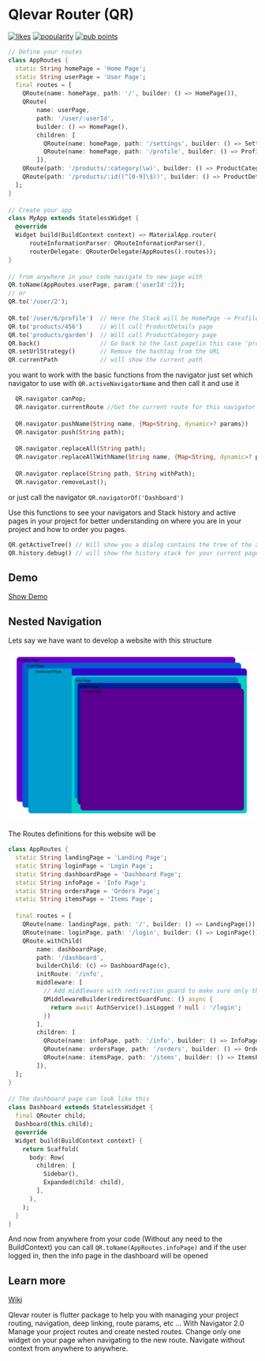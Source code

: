 # Qlevar Router (QR)

[![likes](https://badges.bar/qlevar_router/likes)](https://pub.dev/packages/qlevar_router)
[![popularity](https://badges.bar/qlevar_router/popularity)](https://pub.dev/packages/qlevar_router)
[![pub points](https://badges.bar/qlevar_router/pub%20points)](https://pub.dev/packages/qlevar_router)

```dart
// Define your routes
class AppRoutes {
  static String homePage = 'Home Page';
  static String userPage = 'User Page';
  final routes = [
    QRoute(name: homePage, path: '/', builder: () => HomePage()),   
    QRoute(
        name: userPage,
        path: '/user/:userId',
        builder: () => HomePage(),
        children: [
          QRoute(name: homePage, path: '/settings', builder: () => SettingsPage()),
          QRoute(name: homePage, path: '/profile', builder: () => ProfilePage()),
        ]),
    QRoute(path: '/products/:category(\w)', builder: () => ProductCategory()),
    QRoute(path: '/products/:id((^[0-9]\$))', builder: () => ProductDetails()),
  ];
}

// Create your app
class MyApp extends StatelessWidget {
  @override
  Widget build(BuildContext context) => MaterialApp.router(
      routeInformationParser: QRouteInformationParser(),
      routerDelegate: QRouterDelegate(AppRoutes().routes));
}

// from anywhere in your code navigate to new page with
QR.toName(AppRoutes.userPage, param:{'userId':2});
// or
QR.to('/user/2');

QR.to('/user/6/profile')  // Here the Stack will be HomePage -> ProfilePage()
QR.to('products/456')     // Will call ProductDetails page
QR.to('products/garden')  // Will call ProductCategory page
QR.back()                 // Go back to the last page(in this case 'products/456')
QR.setUrlStrategy()       // Remove the hashtag from the URL
QR.currentPath            // will show the current path 
```

you want to work with the basic functions from the navigator just set which navigator to use with `QR.activeNavigatorName` and then call it and use it

```dart
  QR.navigator.canPop;
  QR.navigator.currentRoute //Get the current route for this navigator

  QR.navigator.pushName(String name, {Map<String, dynamic>? params})
  QR.navigator.push(String path);

  QR.navigator.replaceAll(String path);
  QR.navigator.replaceAllWithName(String name, {Map<String, dynamic>? params});

  QR.navigator.replace(String path, String withPath);
  QR.navigator.removeLast();
```

or just call the navigator `QR.navigatorOf('Dashboard')`


Use this functions to see your navigators and Stack history and active pages in your project for better understanding on where you are in your project and how to order you pages.

```dart
QR.getActiveTree() // Will show you a dialog contains the tree of the active navigator and pages
QR.history.debug() // will show the history stack for your current page.
```

## Demo

[Show Demo](https://qlevar-router.netlify.app)

## Nested Navigation

Lets say we have want to develop a website with this structure

![Dashboard](assets/dashboard.svg)

The Routes definitions for this website will be

```dart
class AppRoutes {
  static String landingPage = 'Landing Page';
  static String loginPage = 'Login Page';
  static String dashboardPage = 'Dashboard Page';
  static String infoPage = 'Info Page';
  static String ordersPage = 'Orders Page';
  static String itemsPage = 'Items Page';

  final routes = [
    QRoute(name: landingPage, path: '/', builder: () => LandingPage()),
    QRoute(name: loginPage, path: '/login', builder: () => LoginPage()),
    QRoute.withChild(
        name: dashboardPage,
        path: '/dashboard',
        builderChild: (c) => DashboardPage(c),
        initRoute: '/info',
        middleware: [
          // Add middleware with redirection guard to make sure only the authorized users can enter this page or it children
          QMiddlewareBuilder(redirectGuardFunc: () async {
            return await AuthService().isLogged ? null : '/login';
          })
        ],
        children: [
          QRoute(name: infoPage, path: '/info', builder: () => InfoPage()),
          QRoute(name: ordersPage, path: '/orders', builder: () => OrdersPage()),
          QRoute(name: itemsPage, path: '/items', builder: () => ItemsPage()),
        ]),
  ];
}

// The dashboard page can look like this
class Dashboard extends StatelessWidget {
  final QRouter child;
  Dashboard(this.child);
  @override
  Widget build(BuildContext context) {
    return Scaffold(
      body: Row(
        children: [
          Sidebar(),
          Expanded(child: child),
        ],
      ),
    );
  }
}

```

And now from anywhere from your code (Without any need to the BuildContext) you can call `QR.toName(AppRoutes.infoPage)` and if the user logged in, then the info page in the dashboard will be opened

## Learn more

[Wiki](https://github.com/SchabanBo/qlevar_router/wiki)

Qlevar router is flutter package to help you with managing your project routing, navigation, deep linking, route params, etc ...
With Navigator 2.0 Manage your project routes and create nested routes. Change only one widget on your page when navigating to the new route. Navigate without context from anywhere to anywhere.
